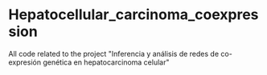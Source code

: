 # Hepatocellular_carcinoma_coexpression
All code related to the project "Inferencia y análisis de redes de co-expresión genética en hepatocarcinoma celular"
